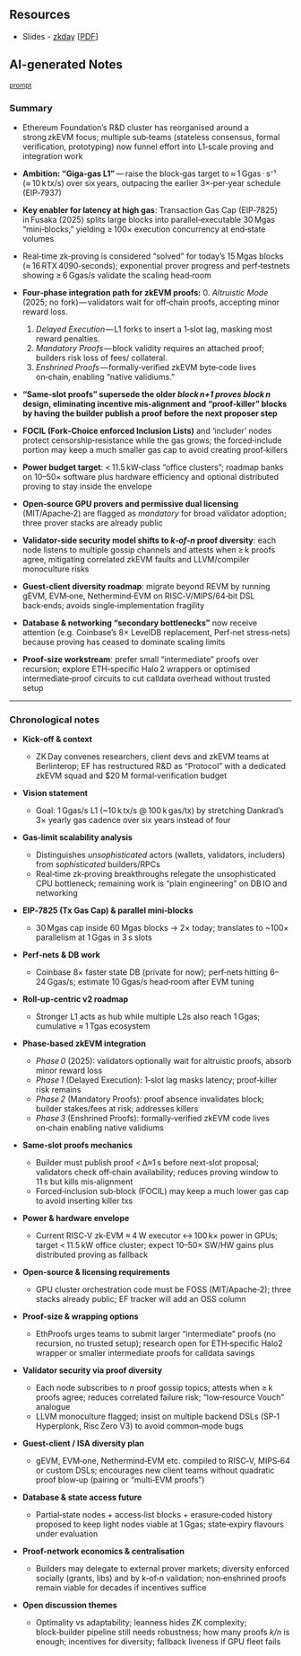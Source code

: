 ## Resources

- Slides - [zkday](https://docs.google.com/presentation/d/1U0w2GthAj71NcKCguqj8nQCtGqxgC8g1Y2KrkkH4prg/edit?usp=sharing) [[PDF](Slides-notes/11-Jun_zkday-kickoff-slides.pdf)]

## AI-generated Notes

<sup>[prompt](Slides-notes/AI-info.md)</sup>

### Summary

* Ethereum Foundation’s R\&D cluster has reorganised around a strong zkEVM focus; multiple sub‑teams (stateless consensus, formal verification, prototyping) now funnel effort into L1‑scale proving and integration work
* **Ambition: “Giga‑gas L1”** — raise the block‑gas target to ≈ 1 Ggas · s⁻¹ (≈ 10 k tx/s) over six years, outpacing the earlier 3×‑per‑year schedule (EIP‑7937)
* **Key enabler for latency at high gas**: Transaction Gas Cap (EIP‑7825) in Fusaka (2025) splits large blocks into parallel‑executable 30 Mgas “mini‑blocks,” yielding ≥ 100× execution concurrency at end‑state volumes
* Real‑time zk‑proving is considered “solved” for today’s 15 Mgas blocks (≈ 16 RTX 4090‑seconds); exponential prover progress and perf‑testnets showing ≥ 6 Ggas/s validate the scaling head‑room
* **Four‑phase integration path for zkEVM proofs:**
  0\. *Altruistic Mode* (2025; no fork) — validators wait for off‑chain proofs, accepting minor reward loss.

  1. *Delayed Execution* — L1 forks to insert a 1‑slot lag, masking most reward penalties.
  2. *Mandatory Proofs* — block validity requires an attached proof; builders risk loss of fees/ collateral.
  3. *Enshrined Proofs* — formally‑verified zkEVM byte‑code lives on‑chain, enabling “native validiums.”
* **“Same‑slot proofs” supersede the older *block n+1 proves block n* design, eliminating incentive mis‑alignment and “proof‑killer” blocks by having the builder publish a proof before the next proposer step**
* **FOCIL (Fork‑Choice enforced Inclusion Lists)** and ‘includer’ nodes protect censorship‑resistance while the gas grows; the forced‑include portion may keep a much smaller gas cap to avoid creating proof‑killers
* **Power budget target**: < 11.5 kW‑class “office clusters”; roadmap banks on 10–50× software plus hardware efficiency and optional distributed proving to stay inside the envelope
* **Open‑source GPU provers and permissive dual licensing** (MIT/Apache‑2) are flagged as *mandatory* for broad validator adoption; three prover stacks are already public
* **Validator‑side security model shifts to *k‑of‑n* proof diversity**: each node listens to multiple gossip channels and attests when ≥ k proofs agree, mitigating correlated zkEVM faults and LLVM/compiler monoculture risks
* **Guest‑client diversity roadmap**: migrate beyond REVM by running gEVM, EVM‑one, Nethermind‑EVM on RISC‑V/MIPS/64‑bit DSL back‑ends; avoids single‑implementation fragility
* **Database & networking “secondary bottlenecks”** now receive attention (e.g. Coinbase’s 8× LevelDB replacement, Perf‑net stress‑nets) because proving has ceased to dominate scaling limits
* **Proof‑size workstream**: prefer small “intermediate” proofs over recursion; explore ETH‑specific Halo 2 wrappers or optimised intermediate‑proof circuits to cut calldata overhead without trusted setup

---

### Chronological notes

* **Kick‑off & context**

  * ZK Day convenes researchers, client devs and zkEVM teams at Berlinterop; EF has restructured R\&D as “Protocol” with a dedicated zkEVM squad and \$20 M formal‑verification budget
* **Vision statement**

  * Goal: 1 Ggas/s L1 (\~10 k tx/s @ 100 k gas/tx) by stretching Dankrad’s 3× yearly gas cadence over six years instead of four
* **Gas‑limit scalability analysis**

  * Distinguishes *unsophisticated* actors (wallets, validators, includers) from *sophisticated* builders/RPCs
  * Real‑time zk‑proving breakthroughs relegate the unsophisticated CPU bottleneck; remaining work is “plain engineering” on DB IO and networking
* **EIP‑7825 (Tx Gas Cap) & parallel mini‑blocks**

  * 30 Mgas cap inside 60 Mgas blocks → 2× today; translates to \~100× parallelism at 1 Ggas in 3 s slots
* **Perf‑nets & DB work**

  * Coinbase 8× faster state DB (private for now); perf‑nets hitting 6–24 Ggas/s; estimate 10 Ggas/s head‑room after EVM tuning
* **Roll‑up‑centric v2 roadmap**

  * Stronger L1 acts as hub while multiple L2s also reach 1 Ggas; cumulative ≈ 1 Tgas ecosystem
* **Phase‑based zkEVM integration**

  * *Phase 0* (2025): validators optionally wait for altruistic proofs, absorb minor reward loss
  * *Phase 1* (Delayed Execution): 1‑slot lag masks latency; proof‑killer risk remains
  * *Phase 2* (Mandatory Proofs): proof absence invalidates block; builder stakes/fees at risk; addresses killers
  * *Phase 3* (Enshrined Proofs): formally‑verified zkEVM code lives on‑chain enabling native validiums
* **Same‑slot proofs mechanics**

  * Builder must publish proof < Δ≈1 s before next‑slot proposal; validators check off‑chain availability; reduces proving window to 11 s but kills mis‑alignment
  * Forced‑inclusion sub‑block (FOCIL) may keep a much lower gas cap to avoid inserting killer txs
* **Power & hardware envelope**

  * Current RISC‑V zk‑EVM ≈ 4 W executor ↔ 100 k× power in GPUs; target < 11.5 kW office cluster; expect 10–50× SW/HW gains plus distributed proving as fallback
* **Open‑source & licensing requirements**

  * GPU cluster orchestration code must be FOSS (MIT/Apache‑2); three stacks already public; EF tracker will add an OSS column
* **Proof‑size & wrapping options**

  * EthProofs urges teams to submit larger “intermediate” proofs (no recursion, no trusted setup); research open for ETH‑specific Halo2 wrapper or smaller intermediate proofs for calldata savings
* **Validator security via proof diversity**

  * Each node subscribes to *n* proof gossip topics; attests when ≥ k proofs agree; reduces correlated failure risk; “low‑resource Vouch” analogue
  * LLVM monoculture flagged; insist on multiple backend DSLs (SP‑1 Hyperplonk, Risc Zero V3) to avoid common‑mode bugs
* **Guest‑client / ISA diversity plan**

  * gEVM, EVM‑one, Nethermind‑EVM etc. compiled to RISC‑V, MIPS‑64 or custom DSLs; encourages new client teams without quadratic proof blow‑up (pairing or “multi‑EVM proofs”)
* **Database & state access future**

  * Partial‑state nodes + access‑list blocks + erasure‑coded history proposed to keep light nodes viable at 1 Ggas; state‑expiry flavours under evaluation
* **Proof‑network economics & centralisation**

  * Builders may delegate to external prover markets; diversity enforced socially (grants, libs) and by k‑of‑n validation; non‑enshrined proofs remain viable for decades if incentives suffice
* **Open discussion themes**

  * Optimality vs adaptability; leanness hides ZK complexity; block‑builder pipeline still needs robustness; how many proofs *k/n* is enough; incentives for diversity; fallback liveness if GPU fleet fails
